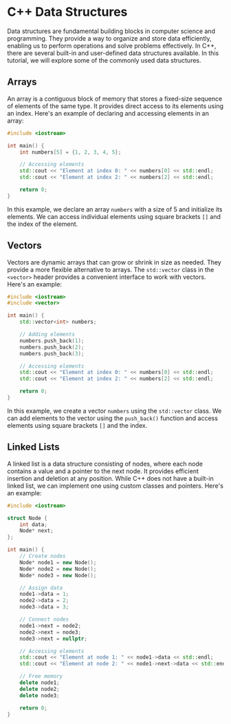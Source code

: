 # C++ Data Structures

Data structures are fundamental building blocks in computer science and programming. They provide a way to organize and store data efficiently, enabling us to perform operations and solve problems effectively. In C++, there are several built-in and user-defined data structures available. In this tutorial, we will explore some of the commonly used data structures.

## Arrays

An array is a contiguous block of memory that stores a fixed-size sequence of elements of the same type. It provides direct access to its elements using an index. Here's an example of declaring and accessing elements in an array:

```cpp
#include <iostream>

int main() {
    int numbers[5] = {1, 2, 3, 4, 5};

    // Accessing elements
    std::cout << "Element at index 0: " << numbers[0] << std::endl;
    std::cout << "Element at index 2: " << numbers[2] << std::endl;

    return 0;
}
```

In this example, we declare an array `numbers` with a size of 5 and initialize its elements. We can access individual elements using square brackets `[]` and the index of the element.

## Vectors

Vectors are dynamic arrays that can grow or shrink in size as needed. They provide a more flexible alternative to arrays. The `std::vector` class in the `<vector>` header provides a convenient interface to work with vectors. Here's an example:

```cpp
#include <iostream>
#include <vector>

int main() {
    std::vector<int> numbers;

    // Adding elements
    numbers.push_back(1);
    numbers.push_back(2);
    numbers.push_back(3);

    // Accessing elements
    std::cout << "Element at index 0: " << numbers[0] << std::endl;
    std::cout << "Element at index 2: " << numbers[2] << std::endl;

    return 0;
}
```

In this example, we create a vector `numbers` using the `std::vector` class. We can add elements to the vector using the `push_back()` function and access elements using square brackets `[]` and the index.

## Linked Lists

A linked list is a data structure consisting of nodes, where each node contains a value and a pointer to the next node. It provides efficient insertion and deletion at any position. While C++ does not have a built-in linked list, we can implement one using custom classes and pointers. Here's an example:

```cpp
#include <iostream>

struct Node {
    int data;
    Node* next;
};

int main() {
    // Create nodes
    Node* node1 = new Node();
    Node* node2 = new Node();
    Node* node3 = new Node();

    // Assign data
    node1->data = 1;
    node2->data = 2;
    node3->data = 3;

    // Connect nodes
    node1->next = node2;
    node2->next = node3;
    node3->next = nullptr;

    // Accessing elements
    std::cout << "Element at node 1: " << node1->data << std::endl;
    std::cout << "Element at node 2: " << node1->next->data << std::endl;

    // Free memory
    delete node1;
    delete node2;
    delete node3;

    return 0;
}
```


